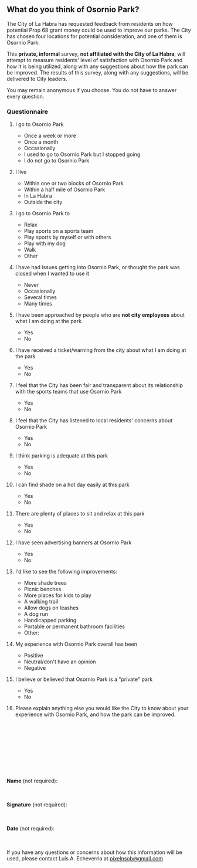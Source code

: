 
## What do you think of Osornio Park?

The City of La Habra has requested feedback from residents on how potential Prop 68 grant money could be used to improve our parks. The City has chosen four locations for potential consideration, and one of them is Osornio Park.

This **private, informal** survey, **not affiliated with the City of La Habra**, will attempt to measure residents' level of satisfaction with Osornio Park and how it is being utilized, along with any suggestions about how the park can be improved. The results of this survey, along with any suggestions, will be delivered to City leaders.

You may remain anonymous if you choose. You do not have to answer every question.

### Questionnaire

1. I go to Osornio Park
   - Once a week or more
   - Once a month
   - Occasionally
   - I used to go to Osornio Park but I stopped going
   - I do not go to Osornio Park

2. I live
   - Within one or two blocks of Osornio Park
   - Within a half mile of Osornio Park
   - In La Habra
   - Outside the city
   
3. I go to Osornio Park to
   - Relax
   - Play sports on a sports team
   - Play sports by myself or with others
   - Play with my dog
   - Walk
   - Other 

4. I have had issues getting into Osornio Park, or thought the park was closed when I wanted to use it
   - Never
   - Occasionally
   - Several times
   - Many times

5. I have been approached by people who are **not city employees** about what I am doing at the park
   - Yes
   - No

6. I have received a ticket/warning from the city about what I am doing at the park
   - Yes
   - No

7. I feel that the City has been fair and transparent about its relationship with the sports teams that use Osornio Park
   - Yes
   - No

8. I feel that the City has listened to local residents' concerns about Osornio Park
   - Yes
   - No

9. I think parking is adequate at this park
    - Yes
    - No

10. I can find shade on a hot day easily at this park
    - Yes
    - No

11. There are plenty of places to sit and relax at this park
    - Yes
    - No

12. I have seen advertising banners at Osornio Park
    - Yes
    - No

13. <span style="page-break-after:always;"></span>I'd like to see the following improvements:
    - More shade trees
    - Picnic benches
    - More places for kids to play
    - A walking trail
    - Allow dogs on leashes
    - A dog run
    - Handicapped parking
    - Portable or permanent bathroom facilities
    - Other:

14. My experience with Osornio Park overall has been
    - Positive
    - Neutral/don't have an opinion
    - Negative 

15. I believe or believed that Osornio Park is a "private" park
    - Yes
    - No
    
16. Please explain anything else you would like the City to know about your experience with Osornio Park, and how the park can be improved.
<br/>
<br/>
<br/>
<br/>
<br/>
<br/>
<br/>
<br/>

**Name** (not required):
<br/>
<br/>
<br/>

**Signature** (not required):
<br/>
<br/>
<br/>

**Date** (not required):
<br/>
<br/>
<br/>

If you have any questions or concerns about how this information will be used, please contact Luis A. Echeverria at pixelnsob@gmail.com
